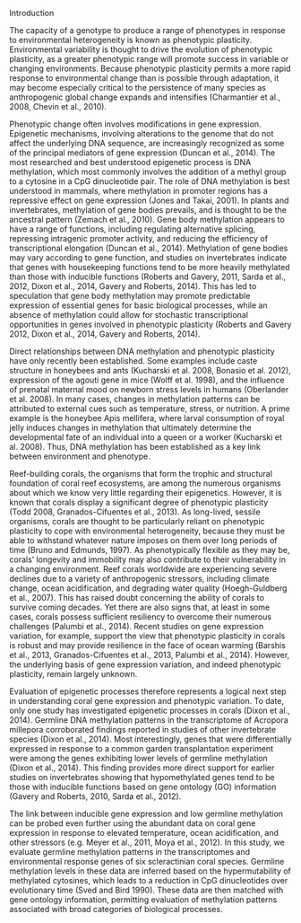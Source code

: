Introduction

The capacity of a genotype to produce a range of phenotypes in response to environmental heterogeneity is known as phenotypic plasticity. Environmental variability is thought to drive the evolution of phenotypic plasticity, as a greater phenotypic range will promote success in variable or changing environments. Because phenotypic plasticity permits a more rapid response to environmental change than is possible through adaptation, it may become especially critical to the persistence of many species as anthropogenic global change expands and intensifies (Charmantier et al., 2008, Chevin et al., 2010).

Phenotypic change often involves modifications in gene expression. Epigenetic mechanisms, involving alterations to the genome that do not affect the underlying DNA sequence, are increasingly recognized as some of the principal mediators of gene expression (Duncan et al., 2014). The most researched and best understood epigenetic process is DNA methylation, which most commonly involves the addition of a methyl group to a cytosine in a CpG dinucleotide pair. The role of DNA methylation is best understood in mammals, where methylation in promoter regions has a repressive effect on gene expression (Jones and Takai, 2001). In plants and invertebrates, methylation of gene bodies prevails, and is thought to be the ancestral pattern (Zemach et al., 2010). Gene body methylation appears to have a range of functions, including regulating alternative splicing, repressing intragenic promoter activity, and reducing the efficiency of transcriptional elongation (Duncan et al., 2014). Methylation of gene bodies may vary according to gene function, and studies on invertebrates indicate that genes with housekeeping functions tend to be more heavily methylated than those with inducible functions (Roberts and Gavery, 2011, Sarda et al., 2012, Dixon et al., 2014, Gavery and Roberts, 2014). This has led to speculation that gene body methylation may promote predictable expression of essential genes for basic biological processes, while an absence of methylation could allow for stochastic transcriptional opportunities in genes involved in phenotypic plasticity (Roberts and Gavery 2012, Dixon et al., 2014, Gavery and Roberts, 2014).

Direct relationships between DNA methylation and phenotypic plasticity have only recently been established. Some examples include caste structure in honeybees and ants (Kucharski et al. 2008, Bonasio et al. 2012), expression of the agouti gene in mice (Wolff et al. 1998), and the influence of prenatal maternal mood on newborn stress levels in humans (Oberlander et al. 2008). In many cases, changes in methylation patterns can be attributed to external cues such as temperature, stress, or nutrition. A prime example is the honeybee Apis mellifera, where larval consumption of royal jelly induces changes in methylation that ultimately determine the developmental fate of an individual into a queen or a worker (Kucharski et al. 2008). Thus, DNA methylation has been established as a key link between environment and phenotype.

Reef-building corals, the organisms that form the trophic and structural foundation of coral reef ecosystems, are among the numerous organisms about which we know very little regarding their epigenetics. However, it is known that corals display a significant degree of phenotypic plasticity (Todd 2008, Granados-Cifuentes et al., 2013). As long-lived, sessile organisms, corals are thought to be particularly reliant on phenotypic plasticity to cope with environmental heterogeneity, because they must be able to withstand whatever nature imposes on them over long periods of time (Bruno and Edmunds, 1997). As phenotypically flexible as they may be, corals’ longevity and immobility may also contribute to their vulnerability in a changing environment. Reef corals worldwide are experiencing severe declines due to a variety of anthropogenic stressors, including climate change, ocean acidification, and degrading water quality (Hoegh-Guldberg et al., 2007). This has raised doubt concerning the ability of corals to survive coming decades. Yet there are also signs that, at least in some cases, corals possess sufficient resiliency to overcome their numerous challenges (Palumbi et al., 2014). Recent studies on gene expression variation, for example, support the view that phenotypic plasticity in corals is robust and may provide resilience in the face of ocean warming (Barshis et al., 2013, Granados-Cifuentes et al., 2013, Palumbi et al., 2014). However, the underlying basis of gene expression variation, and indeed phenotypic plasticity, remain largely unknown.

Evaluation of epigenetic processes therefore represents a logical next step in understanding coral gene expression and phenotypic variation. To date, only one study has investigated epigenetic processes in corals (Dixon et al., 2014). Germline DNA methylation patterns in the transcriptome of Acropora millepora corroborated findings reported in studies of other invertebrate species (Dixon et al., 2014). Most interestingly, genes that were differentially expressed in response to a common garden transplantation experiment were among the genes exhibiting lower levels of germline methylation (Dixon et al., 2014). This finding provides more direct support for earlier studies on invertebrates showing that hypomethylated genes tend to be those with inducible functions based on gene ontology (GO) information (Gavery and Roberts, 2010, Sarda et al., 2012).

The link between inducible gene expression and low germline methylation can be probed even further using the abundant data on coral gene expression in response to elevated temperature, ocean acidification, and other stressors (e.g. Meyer et al., 2011, Moya et al., 2012). In this study, we evaluate germline methylation patterns in the transcriptomes and environmental response genes of six scleractinian coral species. Germline methylation levels in these data are inferred based on the hypermutability of methylated cytosines, which leads to a reduction in CpG dinucleotides over evolutionary time (Sved and Bird 1990). These data are then matched with gene ontology information, permitting evaluation of methylation patterns associated with broad categories of biological processes.